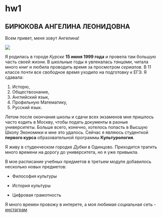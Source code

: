 # hw1

## БИРЮКОВА АНГЕЛИНА ЛЕОНИДОВНА
Всем привет, меня зовут Ангелина!  

![](https://pp.userapi.com/c837332/v837332965/281a4/aN60GZLFoaE.jpg)

Я родилась в городе *Курске* **15 июня 1999 года** и провела там большую часть своей жизни.
В школьные годы я увлекалась *танцами*, читала много *книг* и любила проводить время за просмотром *сериалов*. 
В 11 классе почти все свободное время уходило на подготовку к ЕГЭ.
Я сдавала: 
1. Исторю, 
2. Обществознание, 
3. Английский язык, 
4. Профильную Математику,
5. Русский язык.  

Летом после окончания школы и сдачи всех экзаменов мне пришлось часто ездить в Москву, чтобы подать документы в разные университеты. Больше всего, конечно, хотелось попасть в Высшую Школу Экономики и мне это удалось. 
Сейчас я являюсь студенткой **первого курса** образовательной программы **Культурология**.

Я живу в студенческом городке *Дубки* в Одинцово. Приходится тратить много времени на дорогу до университета, но я уже привыкла. 

В мое расписание учебных предметов в третьем модуле добавилось несколько новых предметов:
+ Философия культуры
- История культуры
+ Цифровая грамотность
 

Я много времеи провожу в интерете, а моя любимая социальная сеть - [инстаграм](https://www.instagram.com/itsalienfreak/)


